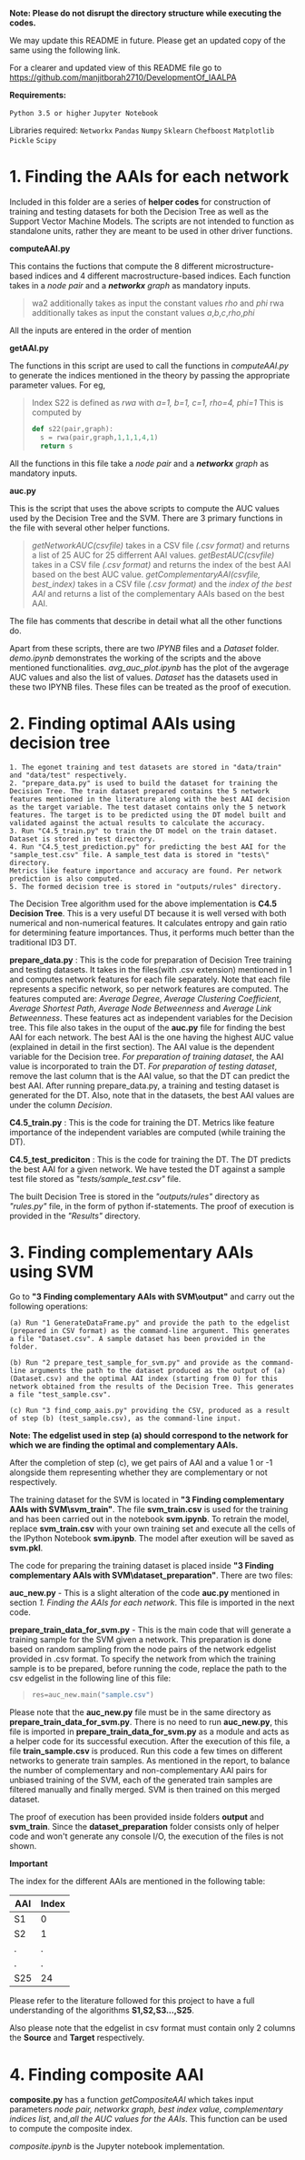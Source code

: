 **Note: Please do not disrupt the directory structure while executing the codes.**

We may update this README in future. Please get an updated copy of the same using the following link.

For a clearer and updated view of this README file go to https://github.com/manjitborah2710/DevelopmentOf_IAALPA

**Requirements:**

`Python 3.5 or higher`
`Jupyter Notebook`

Libraries required:
`Networkx`
`Pandas`
`Numpy`
`Sklearn`
`Chefboost`
`Matplotlib`
`Pickle`
`Scipy`



# 1. Finding the AAIs for each network

Included in this folder are a series of **helper codes** for construction of training and testing datasets for both the Decision Tree 
as well as the Support Vector Machine Models. The scripts are not intended to function as standalone units, rather they are meant 
to be used in other driver functions. 


**computeAAI.py**

This contains the fuctions that compute the 8 different microstructure-based indices and 4 different macrostructure-based indices.
Each function takes in a _node pair_ and a _**networkx** graph_ as mandatory inputs.

>wa2 additionally takes as input the constant values _rho_ and _phi_
>rwa additionally takes as input the constant values _a_,_b_,_c_,_rho_,_phi_

All the inputs are entered in the order of mention


**getAAI.py**

The functions in this script are used to call the functions in *computeAAI.py* to generate the indices mentioned in the theory by 
passing the appropriate parameter values. For eg, 

>Index S22 is defined as _rwa_ with _a=1, b=1, c=1, rho=4, phi=1_ 
>This is computed by 
>
>```python
>def s22(pair,graph):
>   s = rwa(pair,graph,1,1,1,4,1)
>   return s
>```

All the functions in this file take a _node pair_ and a _**networkx** graph_ as mandatory inputs.


**auc.py**

This is the script that uses the above scripts to compute the AUC values used by the Decision Tree and the SVM. There are 3 primary
functions in the file with several other helper functions. 

>_getNetworkAUC(csvfile)_ takes in a CSV file _(.csv format)_ and returns a list of 25 AUC for 25 differrent AAI values.
>_getBestAUC(csvfile)_ takes in a CSV file _(.csv format)_ and returns the index of the best AAI based on the best AUC value.
>_getComplementaryAAI(csvfile, best_index)_ takes in a CSV file _(.csv format)_ and the _index of the best AAI_ and returns a list of 
the complementary AAIs based on the best AAI.

The file has comments that describe in detail what all the other functions do.


Apart from these scripts, there are two *IPYNB* files and a *Dataset* folder. _demo.ipynb_ demonstrates the working of the scripts and the above mentioned 
functionalities. _avg_auc_plot.ipynb_ has the plot of the avgerage AUC values and also the list of values. _Dataset_ has the datasets used
in these two IPYNB files. These files can be treated as the proof of execution. 
 

# 2. Finding optimal AAIs using decision tree

	1. The egonet training and test datasets are stored in "data/train" and "data/test" respectively. 
	2. "prepare_data.py" is used to build the dataset for training the Decision Tree. The train dataset prepared contains the 5 network features mentioned in the literature along with the best AAI decision as the target variable. The test dataset contains only the 5 network features. The target is to be predicted using the DT model built and validated against the actual results to calculate the accuracy.
	3. Run "C4.5_train.py" to train the DT model on the train dataset. Dataset is stored in test directory.
	4. Run "C4.5_test_prediction.py" for predicting the best AAI for the "sample_test.csv" file. A sample_test data is stored in "tests\" directory.
	Metrics like feature importance and accuracy are found. Per network prediction is also computed.  
	5. The formed decision tree is stored in "outputs/rules" directory.

The Decision Tree algorithm used for the above implementation is __C4.5 Decision Tree__. This is a very useful DT because it is well versed with both numerical and non-numerical features. It calculates entropy and gain ratio for determining feature importances. Thus, it performs much better than the traditional ID3 DT.

__prepare_data.py__ : This is the code for preparation of Decision Tree training and testing datasets. It takes in the files(with .csv extension) mentioned in 1 and computes network features for each file separately. Note that each file represents a specific network, so per network features are computed. The features computed are: _Average Degree_, _Average Clustering Coefficient_, _Average Shortest Path_, _Average Node Betweenness_ and _Average Link Betweenness_. These features act as independent variables for the Decision tree.
This file also takes in the ouput of the **auc.py** file for finding the best AAI for each network. The best AAI is the one having the highest AUC value (explained in detail in the first section). The AAI value is the dependent variable for the Decision tree. 
_For preparation of training dataset_, the AAI value is incorporated to train the DT. _For preparation of testing dataset_, remove the last column that is the AAI value, so that the DT can predict the best AAI. 
After running prepare_data.py, a training and testing dataset is generated for the DT. Also, note that in the datasets, the best AAI values are under the column _Decision_.

__C4.5_train.py__ : This is the code for training the DT. Metrics like feature importance of the independent variables are computed (while training the DT).

__C4.5_test_prediciton__ : This is the code for training the DT. The DT predicts the best AAI for a given network. We have tested the DT against a sample test file stored as "_tests/sample_test.csv"_ file. 

The built Decision Tree is stored in the _"outputs/rules"_ directory as _"rules.py"_ file, in the form of python if-statements. 
The proof of execution is provided in the _"Results\"_ directory.


# 3. Finding complementary AAIs using SVM

Go to **"3 Finding complementary AAIs with SVM\output\"** and carry out the following operations:

	(a) Run "1 GenerateDataFrame.py" and provide the path to the edgelist (prepared in CSV format) as the command-line argument. This generates a file "Dataset.csv". A sample dataset has been provided in the folder.

	(b) Run "2 prepare_test_sample_for_svm.py" and provide as the command-line arguments the path to the dataset produced as the output of (a) (Dataset.csv) and the optimal AAI index (starting from 0) for this network obtained from the results of the Decision Tree. This generates a file "test_sample.csv".

	(c) Run "3 find_comp_aais.py" providing the CSV, produced as a result of step (b) (test_sample.csv), as the command-line input.

**Note: The edgelist used in step (a) should correspond to the network for which we are finding the optimal and complementary AAIs.**

After the completion of step (c), we get pairs of AAI and a value 1 or -1 alongside them representing whether they are complementary or not respectively.

The training dataset for the SVM is located in **"3 Finding complementary AAIs with SVM\svm_train\"**. The file **svm_train.csv** is used for the training and has been carried out in the notebook **svm.ipynb**. To retrain the model, replace **svm_train.csv** with your own training set and execute all the cells of the IPython Notebook **svm.ipynb**. The model after exeution will be saved as **svm.pkl**.

The code for preparing the training dataset is placed inside **"3 Finding complementary AAIs with SVM\dataset_preparation\"**. There are two files:

**auc_new.py** - This is a slight alteration of the code **auc.py** mentioned in section _1. Finding the AAIs for each network_. This file is imported in the next code.

**prepare_train_data_for_svm.py** - This is the main code that will generate a training sample for the SVM given a network. This preparation is done based on random sampling from the node pairs of the network edgelist provided in .csv format. To specify the network from which the training sample is to be prepared, before running the code, replace the path to the csv edgelist in the following line of this file:

>```python
> res=auc_new.main("sample.csv")
>```

Please note that the **auc_new.py** file must be in the same directory as **prepare_train_data_for_svm.py**. There is no need to run **auc_new.py**, this file is imported in **prepare_train_data_for_svm.py** as a module and acts as a helper code for its successful execution. After the execution of this file, a file **train_sample.csv** is produced. Run this code a few times on different networks to generate train samples. As mentioned in the report, to balance the number of complementary and non-complementary AAI pairs for unbiased training of the SVM, each of the generated train samples are filtered manually and finally merged. SVM is then trained on this merged dataset.

The proof of execution has been provided inside folders **output** and **svm_train**. Since the **dataset_preparation** folder consists only of helper code and won't generate any console I/O, the execution of the files is not shown.

**Important**

The index for the different AAIs are mentioned in the following table:

| AAI | Index|
| --- | ---|
| S1  | 0  |
| S2  | 1  |
| .   | .  |
| .   | .  |
| S25 | 24 |


Please refer to the literature followed for this project to have a full understanding of the algorithms **S1,S2,S3...,S25**.

Also please note that the edgelist in csv format must contain only 2 columns the **Source** and **Target** respectively.

# 4. Finding composite AAI

**composite.py** has a function _getCompositeAAI_ which takes input parameters _node pair, networkx graph, best index value, complementary 
indices list,_ and,_all the AUC values for the AAIs_. This function can be used to compute the composite index.

_composite.ipynb_ is the Jupyter notebook implementation. 
